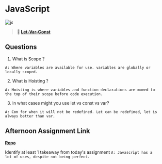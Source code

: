 # JavaScript

![js](https://bcw.blob.core.windows.net/public/img/courses/js.gif)

> **📖 [Let-Var-Const](https://codeworksacademy.com/fs-student-guide/resources/wk2/01-Let-Var-Const)**

## Questions

1. What is Scope ?

`A: Where variables are available for use. variables are globally or locally scoped.`

2. What is Hoisting ?

`A: Hoisting is where variables and function declarations are moved to the top of their scope before code execution.`

3. In what cases might you use let vs const vs var?

`A: Con for when it will not be redefined. Let can be redefined, let is always better than var.`

## Afternoon Assignment Link

**[Repo](https://github.com/Molly-Nettleton/scoreboard)**

Identify at least 1 takeaway from today's assignment
`A: Javascript has a lot of uses, despite not being perfect.`